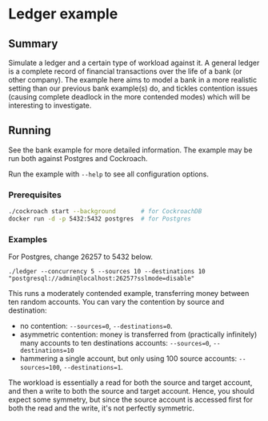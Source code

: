 # Ledger example

## Summary

Simulate a ledger and a certain type of workload against it.
A general ledger is a complete record of financial transactions over the life
of a bank (or other company).
The example here aims to model a bank in a more realistic setting than our
previous bank example(s) do, and tickles contention issues (causing complete
deadlock in the more contended modes) which will be interesting to investigate.

## Running

See the bank example for more detailed information.
The example may be run both against Postgres and Cockroach.

Run the example with `--help` to see all configuration options.

### Prerequisites
```bash
./cockroach start --background       # for CockroachDB
docker run -d -p 5432:5432 postgres  # for Postgres
```

### Examples

For Postgres, change 26257 to 5432 below.

```
./ledger --concurrency 5 --sources 10 --destinations 10 "postgresql://admin@localhost:26257?sslmode=disable"
```

This runs a moderately contended example, transferring money between ten random
accounts. You can vary the contention by source and destination:

* no contention: `--sources=0`, `--destinations=0`.
* asymmetric contention: money is transferred from (practically infinitely) many
  accounts to ten destinations accounts: `--sources=0`, `--destinations=10`
* hammering a single account, but only using 100 source accounts:
    `--sources=100`, `--destinations=1`.

The workload is essentially a read for both the source and target account, and
then a write to both the source and target account. Hence, you should expect
some symmetry, but since the source account is accessed first for both the read
and the write, it's not perfectly symmetric.
